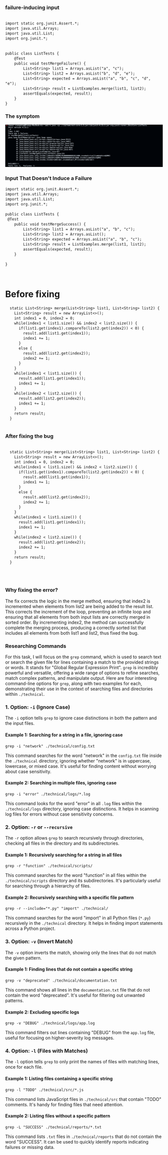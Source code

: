 ### failure-inducing input

```

import static org.junit.Assert.*;
import java.util.Arrays;
import java.util.List;
import org.junit.*;


public class ListTests {
    @Test
    public void testMergeFailure() {
        List<String> list1 = Arrays.asList("a", "c");
        List<String> list2 = Arrays.asList("b", "d", "e");
        List<String> expected = Arrays.asList("a", "b", "c", "d", "e");
        List<String> result = ListExamples.merge(list1, list2);
        assertEquals(expected, result);
    }
}

```
### The symptom
![First Screenshot](f1.png)

### Input That Doesn't Induce a Failure

```
import static org.junit.Assert.*;
import java.util.Arrays;
import java.util.List;
import org.junit.*;

public class ListTests {
 @Test
    public void testMergeSuccess() {
        List<String> list1 = Arrays.asList("a", "b", "c");
        List<String> list2 = Arrays.asList();
        List<String> expected = Arrays.asList("a", "b", "c");
        List<String> result = ListExamples.merge(list1, list2);
        assertEquals(expected, result); 
    }

}



```


# Before fixing
```
  static List<String> merge(List<String> list1, List<String> list2) {
    List<String> result = new ArrayList<>();
    int index1 = 0, index2 = 0;
    while(index1 < list1.size() && index2 < list2.size()) {
      if(list1.get(index1).compareTo(list2.get(index2)) < 0) {
        result.add(list1.get(index1));
        index1 += 1;
      }
      else {
        result.add(list2.get(index2));
        index2 += 1;
      }
    }
    while(index1 < list1.size()) {
      result.add(list1.get(index1));
      index1 += 1;
    }
    while(index2 < list2.size()) {
      result.add(list2.get(index2));
      index1 += 1;
    }
    return result;
  }


```


### After fixing the bug
```

  static List<String> merge(List<String> list1, List<String> list2) {
    List<String> result = new ArrayList<>();
    int index1 = 0, index2 = 0;
    while(index1 < list1.size() && index2 < list2.size()) {
      if(list1.get(index1).compareTo(list2.get(index2)) < 0) {
        result.add(list1.get(index1));
        index1 += 1;
      }
      else {
        result.add(list2.get(index2));
        index2 += 1;
      }
    }
    while(index1 < list1.size()) {
      result.add(list1.get(index1));
      index1 += 1;
    }
    while(index2 < list2.size()) {
      result.add(list2.get(index2));
      index2 += 1;
    }
    return result;
  }




```

### Why fixing the error?

The fix corrects the logic in the merge method, ensuring that index2 is incremented when elements from list2 are being added to the result list. 
This corrects the increment of the loop, preventing an infinite loop and ensuring that all elements from both input lists are correctly merged in sorted order. By incrementing index2, the method can successfully complete the merging process, producing a correctly sorted list that includes all elements from both list1 and list2, thus fixed the bug.


### Researching Commands

For this task, I will focus on the `grep` command, which is used to search text or search the given file for lines containing a match to the provided strings or words. It stands for "Global Regular Expression Print". `grep` is incredibly powerful and versatile, offering a wide range of options to refine searches, match complex patterns, and manipulate output. Here are four interesting command-line options for `grep`, along with two examples for each, demonstrating their use in the context of searching files and directories within `./technical`.

### 1. Option: `-i` (Ignore Case)

The `-i` option tells `grep` to ignore case distinctions in both the pattern and the input files.

#### Example 1: Searching for a string in a file, ignoring case

```
grep -i "network" ./technical/config.txt
```

This command searches for the word "network" in the `config.txt` file inside the `./technical` directory, ignoring whether "network" is in uppercase, lowercase, or mixed case. It's useful for finding content without worrying about case sensitivity.

#### Example 2: Searching in multiple files, ignoring case

```
grep -i "error" ./technical/logs/*.log
```

This command looks for the word "error" in all `.log` files within the `./technical/logs` directory, ignoring case distinctions. It helps in scanning log files for errors without case sensitivity concerns.

### 2. Option: `-r` or `--recursive`

The `-r` option allows `grep` to search recursively through directories, checking all files in the directory and its subdirectories.

#### Example 1: Recursively searching for a string in all files

```
grep -r "function" ./technical/scripts/
```

This command searches for the word "function" in all files within the `./technical/scripts` directory and its subdirectories. It's particularly useful for searching through a hierarchy of files.

#### Example 2: Recursively searching with a specific file pattern

```
grep -r --include="*.py" "import" ./technical/
```

This command searches for the word "import" in all Python files (`*.py`) recursively in the `./technical` directory. It helps in finding import statements across a Python project.

### 3. Option: `-v` (Invert Match)

The `-v` option inverts the match, showing only the lines that do not match the given pattern.

#### Example 1: Finding lines that do not contain a specific string

```
grep -v "deprecated" ./technical/documentation.txt
```

This command shows all lines in the `documentation.txt` file that do not contain the word "deprecated". It's useful for filtering out unwanted patterns.

#### Example 2: Excluding specific logs

```
grep -v "DEBUG" ./technical/logs/app.log
```

This command filters out lines containing "DEBUG" from the `app.log` file, useful for focusing on higher-severity log messages.

### 4. Option: `-l` (Files with Matches)

The `-l` option tells `grep` to only print the names of files with matching lines, once for each file.

#### Example 1: Listing files containing a specific string

```
grep -l "TODO" ./technical/src/*.js
```

This command lists JavaScript files in `./technical/src` that contain "TODO" comments. It's handy for finding files that need attention.

#### Example 2: Listing files without a specific pattern

```
grep -L "SUCCESS" ./technical/reports/*.txt
```

This command lists `.txt` files in `./technical/reports` that do not contain the word "SUCCESS". It can be used to quickly identify reports indicating failures or missing data.

